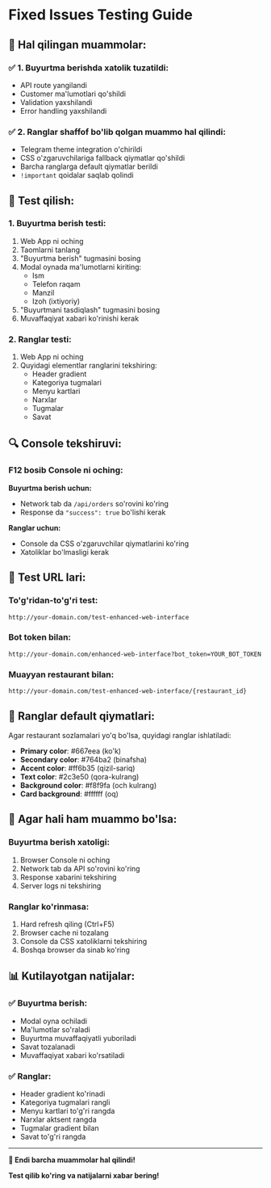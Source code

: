 # Fixed Issues Testing Guide

## 🎯 **Hal qilingan muammolar:**

### ✅ **1. Buyurtma berishda xatolik tuzatildi:**
- API route yangilandi
- Customer ma'lumotlari qo'shildi
- Validation yaxshilandi
- Error handling yaxshilandi

### ✅ **2. Ranglar shaffof bo'lib qolgan muammo hal qilindi:**
- Telegram theme integration o'chirildi
- CSS o'zgaruvchilariga fallback qiymatlar qo'shildi
- Barcha ranglarga default qiymatlar berildi
- `!important` qoidalar saqlab qolindi

## 🧪 **Test qilish:**

### **1. Buyurtma berish testi:**
1. Web App ni oching
2. Taomlarni tanlang
3. "Buyurtma berish" tugmasini bosing
4. Modal oynada ma'lumotlarni kiriting:
   - Ism
   - Telefon raqam
   - Manzil
   - Izoh (ixtiyoriy)
5. "Buyurtmani tasdiqlash" tugmasini bosing
6. Muvaffaqiyat xabari ko'rinishi kerak

### **2. Ranglar testi:**
1. Web App ni oching
2. Quyidagi elementlar ranglarini tekshiring:
   - Header gradient
   - Kategoriya tugmalari
   - Menyu kartlari
   - Narxlar
   - Tugmalar
   - Savat

## 🔍 **Console tekshiruvi:**

### **F12 bosib Console ni oching:**

**Buyurtma berish uchun:**
- Network tab da `/api/orders` so'rovini ko'ring
- Response da `"success": true` bo'lishi kerak

**Ranglar uchun:**
- Console da CSS o'zgaruvchilar qiymatlarini ko'ring
- Xatoliklar bo'lmasligi kerak

## 📱 **Test URL lari:**

### **To'g'ridan-to'g'ri test:**
```
http://your-domain.com/test-enhanced-web-interface
```

### **Bot token bilan:**
```
http://your-domain.com/enhanced-web-interface?bot_token=YOUR_BOT_TOKEN
```

### **Muayyan restaurant bilan:**
```
http://your-domain.com/test-enhanced-web-interface/{restaurant_id}
```

## 🎨 **Ranglar default qiymatlari:**

Agar restaurant sozlamalari yo'q bo'lsa, quyidagi ranglar ishlatiladi:
- **Primary color**: #667eea (ko'k)
- **Secondary color**: #764ba2 (binafsha)
- **Accent color**: #ff6b35 (qizil-sariq)
- **Text color**: #2c3e50 (qora-kulrang)
- **Background color**: #f8f9fa (och kulrang)
- **Card background**: #ffffff (oq)

## 🐛 **Agar hali ham muammo bo'lsa:**

### **Buyurtma berish xatoligi:**
1. Browser Console ni oching
2. Network tab da API so'rovini ko'ring
3. Response xabarini tekshiring
4. Server logs ni tekshiring

### **Ranglar ko'rinmasa:**
1. Hard refresh qiling (Ctrl+F5)
2. Browser cache ni tozalang
3. Console da CSS xatoliklarni tekshiring
4. Boshqa browser da sinab ko'ring

## 📊 **Kutilayotgan natijalar:**

### **✅ Buyurtma berish:**
- Modal oyna ochiladi
- Ma'lumotlar so'raladi
- Buyurtma muvaffaqiyatli yuboriladi
- Savat tozalanadi
- Muvaffaqiyat xabari ko'rsatiladi

### **✅ Ranglar:**
- Header gradient ko'rinadi
- Kategoriya tugmalari rangli
- Menyu kartlari to'g'ri rangda
- Narxlar aktsent rangda
- Tugmalar gradient bilan
- Savat to'g'ri rangda

---

**🎉 Endi barcha muammolar hal qilindi!**

**Test qilib ko'ring va natijalarni xabar bering!** 